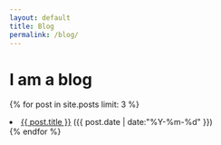 ```yaml
---
layout: default
title: Blog
permalink: /blog/
---
```

# I am a blog
{% for post in site.posts limit: 3 %}
  <div class="post_info">
    <li>
         <a href="{{ post.url }}">{{ post.title }}</a>
         <span>({{ post.date | date:"%Y-%m-%d" }})</span>
    </li>
    </div>
  {% endfor %}